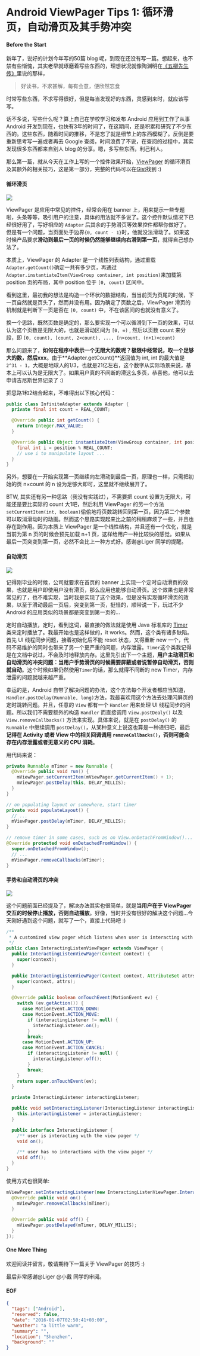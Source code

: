 Android ViewPager Tips 1: 循环滑页，自动滑页及其手势冲突
===

#### Before the Start
新年了，说好的计划今年写的50篇 blog 呢，到现在还没有写一篇。想起来，也不禁有些惭愧，其实老早就琢磨着写些东西的，理想状况就像陶渊明在[《五柳先生传》][1]里说的那样，

> 好读书，不求甚解，每有会意，便欣然忘食

时常写些东西，不求写得很好，但是每当发现好的东西，灵感到来时，就应该写写。

话不多说，写些什么呢？算上自己在学校学习和发布 Android 应用到工作了从事 Android 开发到现在，也快有3年的时间了，在这期间，还是积累和研究了不少东西的。这些东西，随着时间的推移，不是忘了就是细节上的东西模糊了。反倒是要重新思考写一遍或者再去 Google 查阅，时间浪费了不说，在查阅的过程中，其实发现很多东西都来自别人 blog 的分享。嗯，多写些东西，利己利人。

那么第一篇，就从今天在工作上写的一个控件效果开始，[ViewPager][2] 的循环滑页及其额外的相关技巧，这是第一部分，完整的代码可以在[Gist][4]找到 :)

#### 循环滑页
![](vp1_infinite.gif)

ViewPager 是应用中常见的控件，经常会用在 banner 上，用来提示一些专题啦，头条等等，吸引用户的注意，具体的用法就不多说了。这个控件默认情况下已经很好用了，写好相应的 ``Adapter`` 后其余的手势滑页等效果控件都帮你做好了。但是有一个问题，当页面处于边界``{0, count - 1}``时，他就没法滑动了。如果这时候产品要求**滑动到最后一页的时候仍然能够继续向右滑到第一页**，就得自己想办法了。

本质上，ViewPager 的 Adapter 是一个线性列表结构，通过重载``Adapter.getCount()``确定一共有多少页，再通过``Adapter.instantiateItem(ViewGroup container, int position)``来加载第 position 页的布局，其中 position 位于 ``[0, count)`` 区间中。

看到这里，最初我的想法是构造一个环状的数据结构，当当前页为页尾的时候，下一页自然就是页头了，然而并没有用。因为确定了页数之后，ViewPager 滑页的机制就是判断下一页是否在 ``[0, count)`` 中，不在该区间的也就没有意义了。

换一个思路，既然页数是确定的，那么要实现一个可以循滑到下一页的效果，可以认为这个页数是无限大的，也就是滑动区间为 ``[0, ∞)`` , 然后以页数 count 来分段，即 ``[0, count), [count, 2×count), ..., [n×count, (n+1)×count)``

那么问题来了，**如何在程序中表示一个无限大的数呢？极限中经常说，取一个足够大的数，然后xxx**。由于**Adapter.getCount()**返回值为 int, int 的最大值是``2^31 - 1``，大概是地球人的1/3，也就是21亿左右，这个数字从实际场景来说，基本上可以认为是无限大了。如果用户真的不间断的滑这么多页，恭喜他，他可以去申请吉尼斯世界记录了 :)

把思路1和2结合起来，不难得出以下核心代码：

```java
public class InfiniteAdapter extends Adapter {
  private final int count = REAL_COUNT;

  @Override public int getCount() {
    return Integer.MAX_VALUE;
  }

  @Override public Object instantiateItem(ViewGroup container, int position) {
    final int i = position % REAL_COUNT;
    // use i to manipulate layout ...
  }
}
```

另外，想要在一开始实现第一页继续向左滑动到最后一页，原理也一样，只需把初始的页 n×count 的 n 设为足够大即可，这里就不继续展开了。

BTW, 其实还有另一种思路（我没有实践过），不需要把 count 设置为无限大，可能还是要比实际的 count 大1吧，然后利用 ViewPager 的另一个方法 ``setCurrentItem(int, boolean)``偷偷地将页数跳转回到第一页，因为第二个参数可以取消滑动时的动画。然而这个思路实现起来比之前的稍稍麻烦了一些，并且也存在副作用。因为本质上 ViewPager 是一个线性结构，并且还有一个优化，就是当前为第 n 页的时候会预先加载 n+1 页，这样给用户一种比较快的感觉。如果从最后一页突变到第一页，必然不会比上一种方式好。感谢@Liger 同学的提醒。

#### 自动滑页
![](vp1_auto.gif)

记得刚毕业的时候，公司就要求在首页的 banner 上实现一个定时自动滑页的效果，也就是用户即使用户没有滑页，那么应用也能够自动滑页。这个效果也是非常常见的了，也不难实现，当时我是实现了这个效果，但是没有实现循环滑页的效果，以至于滑动最后一页后，突变到第一页，挺怪的，顺带说一下，玩过不少 Android 的应用类似的场景都是突变到第一页的...

定时自动播放，定时，看到这词，最直接的做法就是使用 Java 标准库的 [Timer][3] 类来定时播放了。我最开始也是这样做的，it works。然而，这个类有诸多缺陷。首先 UI 线程同步问题，接着初始化后不能 reset 状态，又得重新 new 一个，代码不易维护的同时也带来了另一个更严重的问题，内存泄露。``Timer``这个类我记得是在文档中说过，不会及时地释放内存。这里先引出下一个主题，**用户主动滑页和自动滑页的冲突问题：当用户手势滑页的时候需要屏蔽或者说暂停自动滑页，否则就自动**。这个时候如果仍然使用``Timer``的话，那么就得不间断的 new Timer，内存泄露的问题就越来越严重。

幸运的是，Android 自带了解决问题的办法，这个方法每个开发者都应当知道，``Handler.postDelay(Runnable, long)``方法，我最喜欢用这个方法去处理闪屏页的定时跳转问题。并且，任意的 ``View`` 都有一个 ``Handler`` 用来处理 UI 线程同步的问题。所以我们不需要额外的构造 ``Handler`` 而直接调用 ``View.postDealy()`` 以及 ``View.removeCallbacks()`` 方法来实现。具体来说，就是在 ``postDelay()`` 的 ``Runnable`` 中继续调用 ``postDelay()``，从某种意义上说这也算是一种递归吧，最后**记得在 Activity 或者 View 中的相关回调调用 ``removeCallbacks()``，否则可能会存在内存泄露或者无意义的 CPU 消耗**。

用代码来说：

```java
private Runnable mTimer = new Runnable {
  @Override public void run() {
    mViewPager.setCurrentItem(mViewPager.getCurrentItem() + 1);
    mViewPager.postDelay(this, DELAY_MILLIS);
  }
}

// on populating layout or somewhere, start timer
private void populateLayout() {
  // ...
  mViewPager.postDelay(mTimer, DELAY_MILLIS);
}

// remove timer in some cases, such as on View.onDetachFromWindow()...
@Override protected void onDetachedFromWindow() {
  super.onDetachedFromWindow();
  // ...
  mViewPager.removeCallbacks(mTimer);
}
```

#### 手势和自动滑页的冲突
![](vp1_interacting.gif)

这个问题前面已经提及了，解决办法其实也很简单，就是**当用户在于 ViewPager 交互的时候停止播放，否则自动播放**。好像，当时并没有很好的解决这个问题...今天刚好遇到这个问题，就写了一个，直接上代码吧 :)

```java
/**
 * A customized view pager which listens when user is interacting with itself.
 */
public class InteractingListenViewPager extends ViewPager {
  public InteractingListenViewPager(Context context) {
    super(context);
  }

  public InteractingListenViewPager(Context context, AttributeSet attrs) {
    super(context, attrs);
  }

  @Override public boolean onTouchEvent(MotionEvent ev) {
    switch (ev.getAction()) {
      case MotionEvent.ACTION_DOWN:
      case MotionEvent.ACTION_MOVE:
        if (interactingListener != null) {
          interactingListener.on();
        }
        break;
      case MotionEvent.ACTION_UP:
      case MotionEvent.ACTION_CANCEL:
        if (interactingListener != null) {
          interactingListener.off();
        }
        break;
    }
    return super.onTouchEvent(ev);
  }

  private InteractingListener interactingListener;

  public void setInteractingListener(InteractingListener interactingListener) {
    this.interactingListener = interactingListener;
  }

  public interface InteractingListener {
    /** user is interacting with the view pager */
    void on();

    /** user has no interactions with the view pager */
    void off();
  }
}
```

使用方式也很简单:

```java
mViewPager.setInteractingListener(new InteractingListenViewPager.InteractingListener() {
  @Override public void on() {
    mViewPager.removeCallbacks(mTimer);
  }

  @Override public void off() {
    mViewPager.postDelayed(mTimer, DELAY_MILLIS);
  }
});
```

#### One More Thing
欢迎阅读并留言，敬请期待下一篇关于 ViewPager 的技巧 :)

最后非常感谢@Liger @小戴 同学的审阅。

#### EOF
```json
{
  "tags": ["Android"],
  "reserved": false,
  "date": "2016-01-07T02:50:41+08:00",
  "weather": "a little warm",
  "summary": "",
  "location": "Shenzhen",
  "background": ""
}
```


[1]: http://baike.baidu.com/link?url=QMeakKDuiC946nRTN0ZnQXhoin0a8-nLeoqEG1zy6T8NAjIV3Hx6o2neNxtVcJ3M4pm6TkMd7RNtB8V6riUI-K
[2]: http://developer.android.com/reference/android/support/v4/view/ViewPager.html
[3]: http://developer.android.com/reference/java/util/Timer.html
[4]: https://gist.github.com/longkai/14e477378ab1bb7355b3
